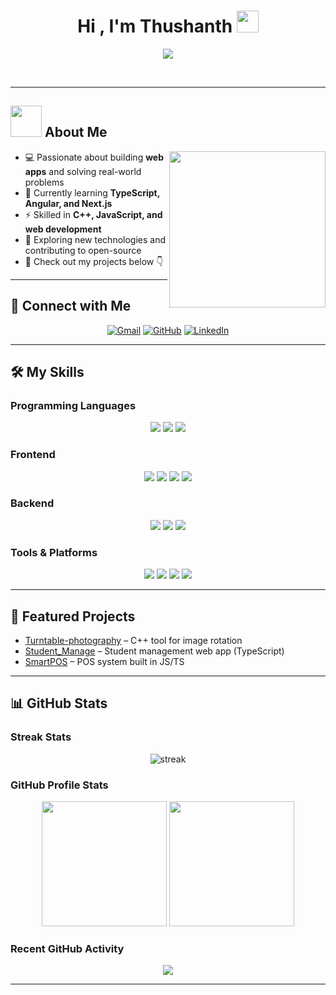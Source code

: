 <h1 align="center">Hi , I'm Thushanth <img src="https://media.giphy.com/media/hvRJCLFzcasrR4ia7z/giphy.gif" width="35"></h1>

<p align="center">
  <a href="https://github.com/DenverCoder1/readme-typing-svg">
    <img src="https://readme-typing-svg.herokuapp.com?font=Time+New+Roman&color=%23C8BE25&size=25&center=true&vCenter=true&width=600&height=100&lines=Full-Stack+Developer;C+++Enthusiast;TypeScript+%7C+Angular+Learner;Always+learning+new+things">
  </a>
</p>

<br>

---

## <picture><img src="https://github.com/7oSkaaa/7oSkaaa/blob/main/Images/about_me.gif?raw=true" width=50px></picture> About Me

<picture> <img align="right" src="https://github.com/7oSkaaa/7oSkaaa/blob/main/Images/Right_Side.gif?raw=true" width=250px></picture>

- 💻 Passionate about building **web apps** and solving real-world problems  
- 🌱 Currently learning **TypeScript, Angular, and Next.js**  
- ⚡ Skilled in **C++, JavaScript, and web development**  
- 🚀 Exploring new technologies and contributing to open-source  
- 📌 Check out my projects below 👇  

---

## 🔗 Connect with Me
<p align="center">
	<a href="mailto:manothushanth@gmail.com"><img src="https://img.shields.io/badge/gmail-%23EA4335.svg?style=plastic&logo=gmail&logoColor=white" alt="Gmail"/></a>
	<a href="https://github.com/thushanth24"><img src="https://img.shields.io/badge/github-%23181717.svg?style=plastic&logo=github&logoColor=white" alt="GitHub"/></a>
	<a href="https://www.linkedin.com/in/YOUR_LINKEDIN/"><img src="https://img.shields.io/badge/linkedin-%230A66C2.svg?style=plastic&logo=linkedin&logoColor=white" alt="LinkedIn"/></a>
</p>

---

## 🛠️ My Skills

###  Programming Languages
<p align="center"> 
  <img src="https://img.shields.io/badge/C++-00599C?style=plastic&logo=cplusplus&logoColor=white"/>
  <img src="https://img.shields.io/badge/TypeScript-3178C6?style=plastic&logo=typescript&logoColor=white"/>
  <img src="https://img.shields.io/badge/JavaScript-F7DF1E?style=plastic&logo=javascript&logoColor=black"/>
</p>

###  Frontend
<p align="center"> 
  <img src="https://img.shields.io/badge/HTML5-E34F26?style=plastic&logo=html5&logoColor=white"/>
  <img src="https://img.shields.io/badge/CSS3-1572B6?style=plastic&logo=css3&logoColor=white"/>
  <img src="https://img.shields.io/badge/Angular-DD0031?style=plastic&logo=angular&logoColor=white"/>
  <img src="https://img.shields.io/badge/React-61DAFB?style=plastic&logo=react&logoColor=black"/>
</p>

###  Backend
<p align="center"> 
  <img src="https://img.shields.io/badge/Node.js-339933?style=plastic&logo=node.js&logoColor=white"/>
  <img src="https://img.shields.io/badge/Express.js-000000?style=plastic&logo=express&logoColor=white"/>
  <img src="https://img.shields.io/badge/Spring%20Boot-6DB33F?style=plastic&logo=springboot&logoColor=white"/>
</p>


###  Tools & Platforms
<p align="center">
  <img src="https://img.shields.io/badge/Git-F05033?style=plastic&logo=git&logoColor=white"/>
  <img src="https://img.shields.io/badge/GitHub-181717?style=plastic&logo=github&logoColor=white"/>
  <img src="https://img.shields.io/badge/MySQL-4479A1?style=plastic&logo=mysql&logoColor=white"/>
  <img src="https://img.shields.io/badge/VS%20Code-0078d7.svg?style=plastic&logo=visual-studio-code&logoColor=white"/>
</p>

---

## 📌 Featured Projects
- [Turntable-photography](https://github.com/thushanth24/Turntable-photography) – C++ tool for image rotation  
- [Student_Manage](https://github.com/thushanth24/Student_Manage) – Student management web app (TypeScript)  
- [SmartPOS](https://github.com/thushanth24/smartpos) – POS system built in JS/TS  

---

## 📊 GitHub Stats

###  Streak Stats
<p align="center"><img src="https://github-readme-streak-stats.herokuapp.com/?user=thushanth24&theme=tokyonight_duo" alt="streak"/></p>

###  GitHub Profile Stats
<p align="center">
<img src="https://github-readme-stats.vercel.app/api?username=thushanth24&show_icons=true&theme=tokyonight" height="200"/>
<img src="https://github-readme-stats.vercel.app/api/top-langs?username=thushanth24&layout=compact&theme=tokyonight" height="200"/>
</p>

###  Recent GitHub Activity
<p align="center">
<img src="https://github-readme-activity-graph.vercel.app/graph?username=thushanth24&theme=tokyo-night"/>
</p>

---

